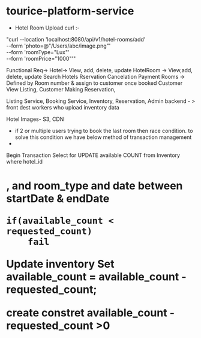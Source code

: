 # tourice-platform-service


* Hotel Room Upload curl :-

"curl --location 'localhost:8080/api/v1/hotel-rooms/add' \
--form 'photo=@"/Users/abc/image.png"' \
--form 'roomType="Lux"' \
--form 'roomPrice="1000"'"

Functional Req->
Hotel-> View, add, delete, update
HotelRoom -> View,add, delete, update
Search Hotels
Rservation
Cancelation 
Payment
Rooms -> Defined by Room number & assign to customer once booked
Customer View Listing,
Customer Making Reservation,

Listing Service, Booking Service, Inventory, Reservation,
Admin backend - > front dest workers who upload inventory data

Hotel Images- S3, CDN


* if 2 or multiple users trying to book the last room then race condition.
to solve this condition we have below method of transaction management
* 
Begin Transaction
Select for UPDATE available COUNT from Inventory 
  where hotel_id <h1>, and room_type <R1> and date between startDate & endDate
 
    if(available_count < requested_count)
        fail
     
Update inventory 
Set available_count = available_count - requested_count;

create constret available_count - requested_count >0